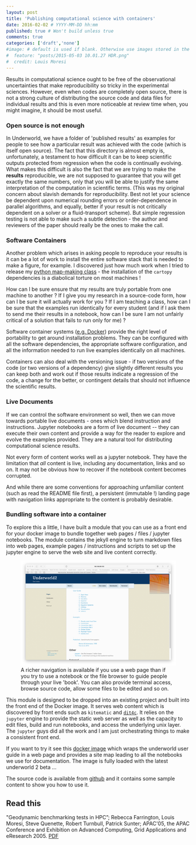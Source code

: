 ```yaml
---
layout: post
title: 'Publishing computational science with containers'
date: 2016-02-02 # YYYY-MM-DD hh:mm
published: true # Won't build unless true
comments: true
categories: ['draft','none']
#image: # default is used if blank. Otherwise use images stored in the _images/posts folder
#  feature: "posts/2015-05-03 10.01.27 HDR.png"
#  credit: Louis Moresi
---
```


Results in computational science ought to be free of the observational uncertainties that make reproducibility so tricky in the experimental sciences. However, even when codes are completely open source, there is not a strong culture of distributing the source code and data files for individual results and this is even more noticeable at review time when, you might imagine, it should be most useful.

### Open source is not enough

In Underworld, we have a folder of 'published results' as examples for people to see how a particular result was achieved with the code (which is itself open source). The fact that this directory is almost empty is, unfortunately, a testament to how difficult it can be to keep scientific outputs protected from regression when the code is continually evolving. What makes this difficult is also the fact that we are trying to make the **results** reproducible, we are not supposed to guarantee that you will get exactly the same numbers, only that you will be able to justify the same interpretation of the computation in scientific terms. (This was my original concern about slavish demands for reproducibility. Best not let your science be dependent upon numerical rounding errors or order-dependence in parallel algorithms, and equally, better if your result is not critically dependent on a solver or a fluid-transport scheme). But simple regression testing is not able to make such a subtle detection - the author and reviewers of the paper should really be the ones to make the call.

### Software Containers

Another problem which arises in asking people to reproduce your results is it can be a lot of work to install the entire software stack that is needed to make a figure, for example. I discovered just how much work when I tried to release my [python map-making class](/posts/CartopyTutorial) - the installation of the `cartopy` dependencies  is a diabolical torture on most machines !

How can I be sure ensure that my results are truly portable from one machine to another ? If I give you my research in a source-code form, how can I be sure it will actually work for you ? If I am teaching a class, how can I be sure that the examples run identically for every student (and if I ask them to send me their results in a notebook, how can I be sure I am not unfairly critical of a solution that fails to run only for me) ?

Software container systems ([e.g. Docker](/posts/Reproducible-Results-Docker)) provide the right level of portability to get around installation problems. They can be configured with all the software dependencies, the appropriate software configuration, and all the information needed to run live examples identically on all machines.

Containers can also deal with the versioning issue - if two versions of the code (or two versions of a dependency) give slightly different results you can keep both and work out if those results indicate a regression of the code, a change for the better, or contingent details that should not influence the scientific results.

### Live Documents

If we can control the software environment so well, then we can move towards portable live documents - ones which blend instruction and instructions.  Jupyter notebooks are a form of live document -- they can execute their own content and provide a way for the reader to explore and evolve the examples provided. They are a natural tool for distributing computational science results.

Not every form of content works well as a jupyter notebook. They have the limitation that *all* content is live, including any documentation, links and so on. It may not be obvious how to recover if the notebook content becomes corrupted.

And while there are some conventions for approaching unfamiliar content (such as read the README file first), a persistent (immutable !) landing page with navigation links appropriate to the content is probably desirable.  

### Bundling software into a container

To explore this a little, I have built a module that you can use as a front end for your docker image to  bundle together web pages / files / jupyter notebooks. The module contains the jekyll engine to turn markdown files into web pages, example pages / instructions and scripts to set up the jupyter engine to serve the web site and live content correctly.

<figure >
	<a href="/images/posts/KitematicWebEngine/SafariSiteMap.png"><img src="/images/posts/KitematicWebEngine/SafariSiteMap.png"></a>
	<figcaption> A richer navigation is available if you use a web page than if you try to use a notebook or the file browser to guide people through your live 'book'. You can also provide terminal access, browse source code, allow some files to be edited and so on.
    </figcaption>
</figure>

This module is designed to be dropped into an existing project and built into the front end of the Docker image. It serves web content which is discovered by front ends such as `kitematic` and [`dit4c`](https://dit4c.github.io). It relies on the `jupyter` engine to provide the static web server as well as the capacity to edit files, build and run notebooks, and access the underlying unix layer. The `jupyter` guys did all the work and I am just orchestrating things to make a consistent front end.

If you want to try it see this [docker image](https://hub.docker.com/r/lmoresi/underworld-user-guide/) which wraps the underworld user guide in a web page and provides a site map leading to all the notebooks we use for documentation. The image is fully loaded with the latest underworld 2 beta ...

The source code is available from [github](https://github.com/lmoresi/docker-web-notebook-module) and it contains some sample content to show you how to use it.

## Read this

"Geodynamic benchmarking tests in HPC”; Rebecca Farrington, Louis Moresi, Steve Quenette, Robert Turnbull, Patrick Sunter; APAC'05, the APAC Conference and Exhibition on Advanced Computing, Grid Applications and eResearch 2005. [PDF](/images/posts/LiveDocuments/BchmarkDisc.pdf)
